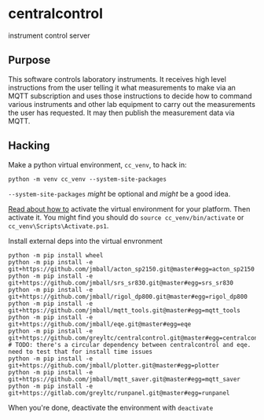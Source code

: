 # centralcontrol
instrument control server

## Purpose
This software controls laboratory instruments. It receives high level instructions from the user telling it what measurements to make via an MQTT subscription and uses those instructions to decide how to command various instruments and other lab equipment to carry out the measurements the user has requested. It may then publish the measurement data via MQTT.

## Hacking
Make a python virtual environment, `cc_venv`, to hack in:  
```
python -m venv cc_venv --system-site-packages
```
`--system-site-packages` _might_ be optional and _might_ be a good idea.

[Read about how to](https://docs.python.org/3/library/venv.html#creating-virtual-environments) activate the virtual environment for your platform. Then activate it. You might find you should do `source cc_venv/bin/activate` or `cc_venv\Scripts\Activate.ps1`.

Install external deps into the virtual envronment
```
python -m pip install wheel
python -m pip install -e git+https://github.com/jmball/acton_sp2150.git@master#egg=acton_sp2150
python -m pip install -e git+https://github.com/jmball/srs_sr830.git@master#egg=srs_sr830
python -m pip install -e git+https://github.com/jmball/rigol_dp800.git@master#egg=rigol_dp800
python -m pip install -e git+https://github.com/jmball/mqtt_tools.git@master#egg=mqtt_tools
python -m pip install -e git+https://github.com/jmball/eqe.git@master#egg=eqe
python -m pip install -e git+https://github.com/greyltc/centralcontrol.git@master#egg=centralcontrol
# TODO: there's a circular dependency between centralcontrol and eqe. need to test that for install time issues
python -m pip install -e git+https://github.com/jmball/plotter.git@master#egg=plotter
python -m pip install -e git+https://github.com/jmball/mqtt_saver.git@master#egg=mqtt_saver
python -m pip install -e git+https://gitlab.com/greyltc/runpanel.git@master#egg=runpanel
```

When you're done, deactivate the environment with `deactivate`
